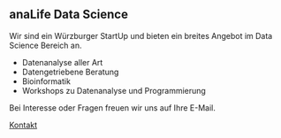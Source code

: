 ## anaLife Data Science





<!---<img src="img/R_code.jpg" style="float:right" width="250px">--->

Wir sind ein Würzburger StartUp und bieten ein breites Angebot im Data Science Bereich an.

- Datenanalyse aller Art
- Datengetriebene Beratung
- Bioinformatik
- Workshops zu Datenanalyse und Programmierung

Bei Interesse oder Fragen freuen wir uns auf Ihre E-Mail.


<a href="mailto:info@analife.de" id="contact" class="contact_button"> Kontakt </a>


<!---
<img src="img/R_code.jpg" width="100%">


### Analysis service

You have a dataset and want to learn something from it?
We are here to help! [Contact us](mailto:info@analife.de)
for an individual offer.

### Data Driven Consulting

We can help you optimizing your buisness.

- Reduce storage and logistics cost by predicting your future sales.
- Improve your sales by analysing who buys what
- Streamline processes by predicting dead ends

[Contact us](mailto:info@analife.de) for your potential.

### Bioinformatics

We offer various bioinformatic services. Some examples are

- Analysis of genome and transcriptome sequencing data
- Metagenomics
- Differential gene expression analysis
- Quantitative genetics
- Ecosystem modeling

[Contact us](mailto:info@analife.de) with your research questions.


### Courses

Want to learn more about data analysis, Linux/Unix or programming?
We offer courses of various length and levels.
[Contact us](mailto:info@analife.de) if you are interested in learning more.
-->

